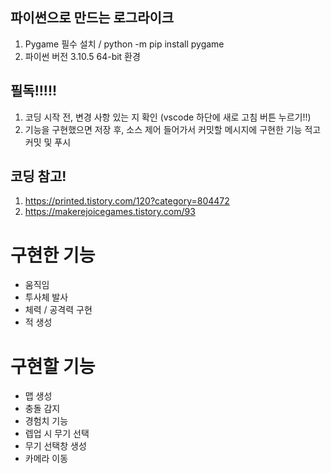 ## 파이썬으로 만드는 로그라이크
1. Pygame 필수 설치 / python -m pip install pygame
2. 파이썬 버전 3.10.5 64-bit 환경
## 필독!!!!!
1. 코딩 시작 전, 변경 사항 있는 지 확인 (vscode 하단에 새로 고침 버튼 누르기!!)
2. 기능을 구현했으면 저장 후, 소스 제어 들어가서 커밋할 메시지에 구현한 기능 적고 커밋 및 푸시
## 코딩 참고!
1. https://printed.tistory.com/120?category=804472
2. https://makerejoicegames.tistory.com/93
# 구현한 기능
- 움직임
- 투사체 발사
- 체력 / 공격력 구현
- 적 생성
# 구현할 기능
- 맵 생성
- 충돌 감지
- 경험치 기능
- 렙업 시 무기 선택
- 무기 선택창 생성
- 카메라 이동
